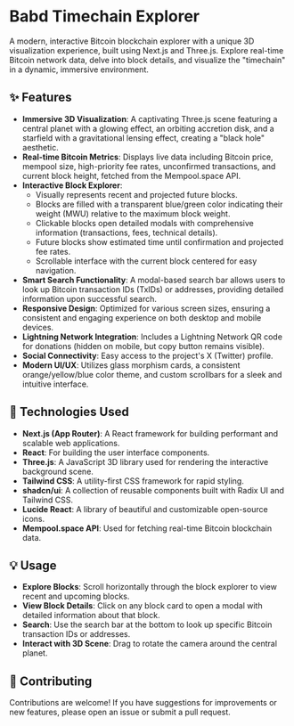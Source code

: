 # Babd Timechain Explorer

A modern, interactive Bitcoin blockchain explorer with a unique 3D visualization experience, built using Next.js and Three.js. Explore real-time Bitcoin network data, delve into block details, and visualize the "timechain" in a dynamic, immersive environment.

## ✨ Features

*   **Immersive 3D Visualization**: A captivating Three.js scene featuring a central planet with a glowing effect, an orbiting accretion disk, and a starfield with a gravitational lensing effect, creating a "black hole" aesthetic.
*   **Real-time Bitcoin Metrics**: Displays live data including Bitcoin price, mempool size, high-priority fee rates, unconfirmed transactions, and current block height, fetched from the Mempool.space API.
*   **Interactive Block Explorer**:
    *   Visually represents recent and projected future blocks.
    *   Blocks are filled with a transparent blue/green color indicating their weight (MWU) relative to the maximum block weight.
    *   Clickable blocks open detailed modals with comprehensive information (transactions, fees, technical details).
    *   Future blocks show estimated time until confirmation and projected fee rates.
    *   Scrollable interface with the current block centered for easy navigation.
*   **Smart Search Functionality**: A modal-based search bar allows users to look up Bitcoin transaction IDs (TxIDs) or addresses, providing detailed information upon successful search.
*   **Responsive Design**: Optimized for various screen sizes, ensuring a consistent and engaging experience on both desktop and mobile devices.
*   **Lightning Network Integration**: Includes a Lightning Network QR code for donations (hidden on mobile, but copy button remains visible).
*   **Social Connectivity**: Easy access to the project's X (Twitter) profile.
*   **Modern UI/UX**: Utilizes glass morphism cards, a consistent orange/yellow/blue color theme, and custom scrollbars for a sleek and intuitive interface.

## 🚀 Technologies Used

*   **Next.js (App Router)**: A React framework for building performant and scalable web applications.
*   **React**: For building the user interface components.
*   **Three.js**: A JavaScript 3D library used for rendering the interactive background scene.
*   **Tailwind CSS**: A utility-first CSS framework for rapid styling.
*   **shadcn/ui**: A collection of reusable components built with Radix UI and Tailwind CSS.
*   **Lucide React**: A library of beautiful and customizable open-source icons.
*   **Mempool.space API**: Used for fetching real-time Bitcoin blockchain data.

## 💡 Usage

*   **Explore Blocks**: Scroll horizontally through the block explorer to view recent and upcoming blocks.
*   **View Block Details**: Click on any block card to open a modal with detailed information about that block.
*   **Search**: Use the search bar at the bottom to look up specific Bitcoin transaction IDs or addresses.
*   **Interact with 3D Scene**: Drag to rotate the camera around the central planet.

## 🤝 Contributing

Contributions are welcome! If you have suggestions for improvements or new features, please open an issue or submit a pull request.
